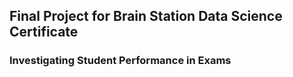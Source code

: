 ## Final Project for Brain Station Data Science Certificate

### Investigating Student Performance in Exams
